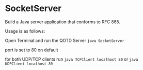 # SocketServer

Build a Java server application that conforms to RFC 865.

Usage is as follows:

Open Terminal and run the QOTD Server
`java SocketServer`

port is set to 80 on default

for both UDP/TCP clients run
`java TCPClient localhost 80`
or
`java UDPClient localhost 80`




